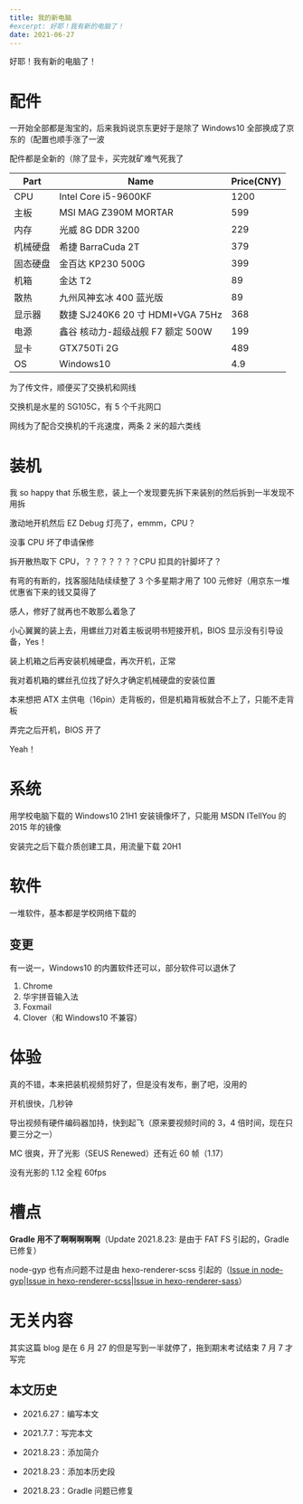 ```yaml
---
title: 我的新电脑
#excerpt: 好耶！我有新的电脑了！
date: 2021-06-27
---
```


好耶！我有新的电脑了！

# 配件

一开始全部都是淘宝的，后来我妈说京东更好于是除了 Windows10 全部换成了京东的（配置也顺手涨了一波

配件都是全新的（除了显卡，买完就矿难气死我了

| Part     | Name                              | Price(CNY) |
| -------- | --------------------------------- | ---------- |
| CPU      | Intel Core i5-9600KF              | 1200       |
| 主板     | MSI MAG Z390M MORTAR              | 599        |
| 内存     | 光威 8G DDR 3200                  | 229        |
| 机械硬盘 | 希捷 BarraCuda 2T                 | 379        |
| 固态硬盘 | 金百达 KP230 500G                 | 399        |
| 机箱     | 金达 T2                           | 89         |
| 散热     | 九州风神玄冰 400 蓝光版           | 89         |
| 显示器   | 数捷 SJ240K6 20 寸 HDMI+VGA 75Hz  | 368        |
| 电源     | 鑫谷 核动力-超级战舰 F7 额定 500W | 199        |
| 显卡     | GTX750Ti 2G                       | 489        |
| OS       | Windows10                         | 4.9        |

为了传文件，顺便买了交换机和网线

交换机是水星的 SG105C，有 5 个千兆网口

网线为了配合交换机的千兆速度，两条 2 米的超六类线

# 装机

我 so happy that 乐极生悲，装上一个发现要先拆下来装别的然后拆到一半发现不用拆

激动地开机然后 EZ Debug 灯亮了，emmm，CPU？

没事 CPU 坏了申请保修

拆开散热取下 CPU，？？？？？？？CPU 扣具的针脚坏了？

有弯的有断的，找客服陆陆续续整了 3 个多星期才用了 100 元修好（用京东一堆优惠省下来的钱又莫得了

感人，修好了就再也不敢那么着急了

小心翼翼的装上去，用螺丝刀对着主板说明书短接开机，BIOS 显示没有引导设备，Yes！

装上机箱之后再安装机械硬盘，再次开机，正常

我对着机箱的螺丝孔位找了好久才确定机械硬盘的安装位置

本来想把 ATX 主供电（16pin）走背板的，但是机箱背板就合不上了，只能不走背板

弄完之后开机，BIOS 开了

Yeah！

# 系统

用学校电脑下载的 Windows10 21H1 安装镜像坏了，只能用 MSDN ITellYou 的 2015 年的镜像

安装完之后下载介质创建工具，用流量下载 20H1

# 软件

一堆软件，基本都是学校网络下载的

## 变更

有一说一，Windows10 的内置软件还可以，部分软件可以退休了

1. Chrome
2. 华宇拼音输入法
3. Foxmail
4. Clover（和 Windows10 不兼容）

# 体验

真的不错，本来把装机视频剪好了，但是没有发布，删了吧，没用的

开机很快，几秒钟

导出视频有硬件编码器加持，快到起飞（原来要视频时间的 3，4 倍时间，现在只要三分之一）

MC 很爽，开了光影（SEUS Renewed）还有近 60 帧（1.17）

没有光影的 1.12 全程 60fps

# 槽点

**Gradle 用不了啊啊啊啊啊**（Update 2021.8.23: 是由于 FAT FS 引起的，Gradle 已修复）

node-gyp 也有点问题不过是由 hexo-renderer-scss 引起的（[Issue in node-gyp](https://github.com/nodejs/node-gyp/issues/2451)|[Issue in hexo-renderer-scss](https://github.com/mamboer/hexo-renderer-scss/issues/13)|[Issue in hexo-renderer-sass](https://github.com/knksmith57/hexo-renderer-sass/issues/44)）

# 无关内容

其实这篇 blog 是在 6 月 27 的但是写到一半就停了，拖到期末考试结束 7 月 7 才写完

## 本文历史

- 2021.6.27：编写本文

- 2021.7.7：写完本文

- 2021.8.23：添加简介

- 2021.8.23：添加本历史段

- 2021.8.23：Gradle 问题已修复
